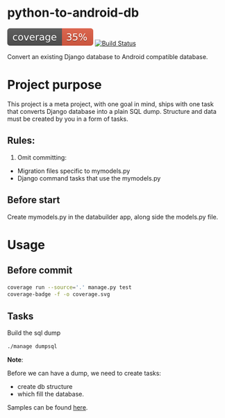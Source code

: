 # python-to-android-db

![Coverage](coverage.svg)
[![Build Status](https://travis-ci.org/gnud/python-to-android-db.svg?branch=master)](https://travis-ci.org/gnud/python-to-android-db)

Convert an existing Django database to Android compatible database.

# Project purpose
This project is a meta project, with one goal in mind, ships with one task that converts Django database into a plain SQL dump.
Structure and data must be created by you in a form of tasks.

## Rules:
1. Omit committing:
  - Migration files specific to mymodels.py
  - Django command tasks that use the mymodels.py


## Before start
Create mymodels.py in the databuilder app, along side the models.py file.

# Usage
## Before commit

```bash
coverage run --source='.' manage.py test
coverage-badge -f -o coverage.svg
```

## Tasks

Build the sql dump

```bash
./manage dumpsql
```

**Note**:

Before we can have a dump, we need to create tasks:
- create db structure
- which fill the database.

Samples can be found [here](docs/tasks.md).
